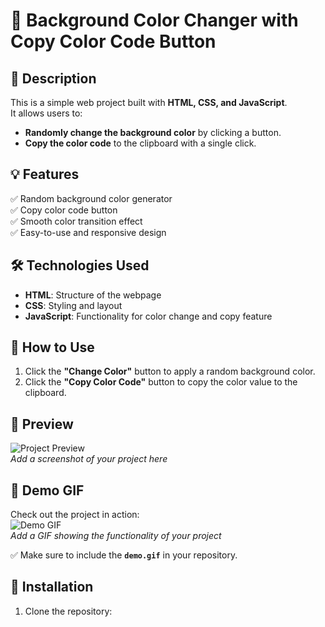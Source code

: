 # 🎨 Background Color Changer with Copy Color Code Button  

## 🚀 Description  
This is a simple web project built with **HTML, CSS, and JavaScript**.  
It allows users to:  
- **Randomly change the background color** by clicking a button.  
- **Copy the color code** to the clipboard with a single click.  

## 💡 Features  
✅ Random background color generator  
✅ Copy color code button  
✅ Smooth color transition effect  
✅ Easy-to-use and responsive design  

## 🛠️ Technologies Used  
- **HTML**: Structure of the webpage  
- **CSS**: Styling and layout  
- **JavaScript**: Functionality for color change and copy feature  

## 🎯 How to Use  
1. Click the **"Change Color"** button to apply a random background color.  
2. Click the **"Copy Color Code"** button to copy the color value to the clipboard.  

## 📸 Preview  
![Project Preview](./screenshot.png)  
*Add a screenshot of your project here*  

## 🎥 Demo GIF  
Check out the project in action:  
![Demo GIF](./demo.gif)  
*Add a GIF showing the functionality of your project*  

✅ Make sure to include the **`demo.gif`** in your repository.  

## 📂 Installation  
1. Clone the repository:  
